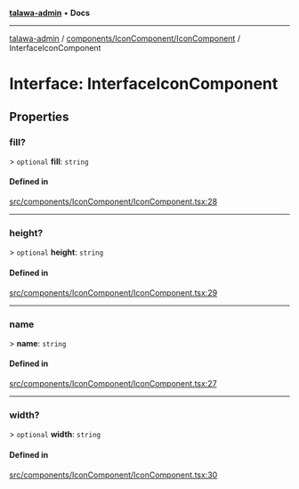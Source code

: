 [**talawa-admin**](../../../../README.md) • **Docs**

***

[talawa-admin](../../../../modules.md) / [components/IconComponent/IconComponent](../README.md) / InterfaceIconComponent

# Interface: InterfaceIconComponent

## Properties

### fill?

\> `optional` **fill**: `string`

#### Defined in

[src/components/IconComponent/IconComponent.tsx:28](https://github.com/PalisadoesFoundation/talawa-admin/blob/7a991b3aa824070bd53d6367f1ce7f072321af88/src/components/IconComponent/IconComponent.tsx#L28)

***

### height?

\> `optional` **height**: `string`

#### Defined in

[src/components/IconComponent/IconComponent.tsx:29](https://github.com/PalisadoesFoundation/talawa-admin/blob/7a991b3aa824070bd53d6367f1ce7f072321af88/src/components/IconComponent/IconComponent.tsx#L29)

***

### name

\> **name**: `string`

#### Defined in

[src/components/IconComponent/IconComponent.tsx:27](https://github.com/PalisadoesFoundation/talawa-admin/blob/7a991b3aa824070bd53d6367f1ce7f072321af88/src/components/IconComponent/IconComponent.tsx#L27)

***

### width?

\> `optional` **width**: `string`

#### Defined in

[src/components/IconComponent/IconComponent.tsx:30](https://github.com/PalisadoesFoundation/talawa-admin/blob/7a991b3aa824070bd53d6367f1ce7f072321af88/src/components/IconComponent/IconComponent.tsx#L30)
